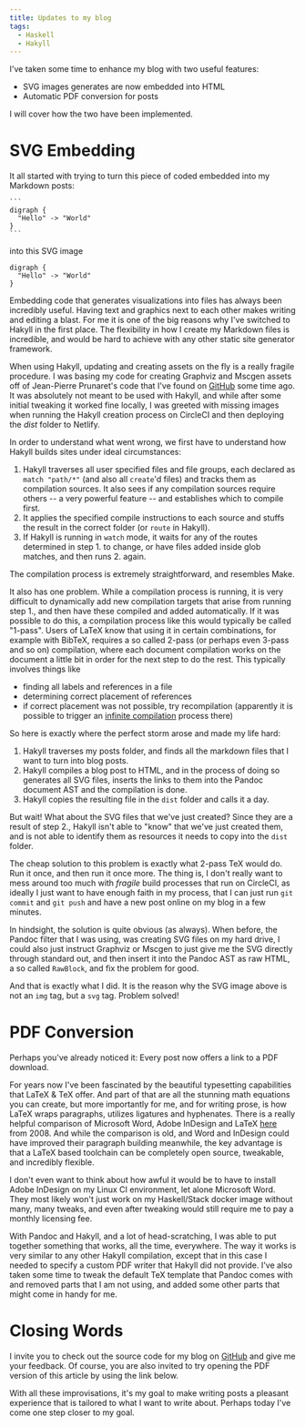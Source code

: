 ```yaml
---
title: Updates to my blog
tags:
  - Haskell
  - Hakyll
---
```


I've taken some time to enhance my blog with two useful features:

- SVG images generates are now embedded into HTML
- Automatic PDF conversion for posts

I will cover how the two have been implemented.

<!--more-->

# SVG Embedding

It all started with trying to turn this piece of coded embedded into my
Markdown posts:

~~~
```
digraph {
  "Hello" -> "World"
}
```
~~~

into this SVG image

```graphviz
digraph {
  "Hello" -> "World"
}
```

Embedding code that generates visualizations into files has always been
incredibly useful. Having text and graphics next to each other makes writing
and editing a blast. For me it is one of the big reasons why I've switched to
Hakyll in the first place. The flexibility in how I create my Markdown files is
incredible, and would be hard to achieve with any other static site generator
framework.

When using Hakyll, updating and creating assets on the fly is a really fragile
procedure. I was basing my code for creating Graphviz and Mscgen assets off of
Jean-Pierre Prunaret's code that I've found on
[GitHub](https://github.com/jpierre03/pandoc-filter-graphviz) some time ago. It
was absolutely not meant to be used with Hakyll, and while after some initial
tweaking it worked fine locally, I was greeted with missing images when
running the Hakyll creation process on CircleCI and then deploying the _dist_
folder to Netlify.

In order to understand what went wrong, we first have to understand how Hakyll
builds sites under ideal circumstances:

1. Hakyll traverses all user specified files and file groups, each declared as
   `match "path/*"` (and also all `create`'d files) and tracks them as
   compilation sources. It also sees if any compilation sources require others
   -- a very powerful feature -- and establishes which to compile first.
2. It applies the specified compile instructions to each source and stuffs the
   result in the correct folder (or `route` in Hakyll).
3. If Hakyll is running in `watch` mode, it waits for any of the routes
   determined in step 1. to change, or have files added inside glob matches,
   and then runs 2. again.

The compilation process is extremely straightforward, and resembles Make.

It also has one problem. While a compilation process is running, it is very
difficult to dynamically add new compilation targets that arise from running
step 1., and then have these compiled and added automatically. If it was
possible to do this, a compilation process like this would typically be called
"1-pass". Users of LaTeX know that using it in certain combinations, for
example with BibTeX, requires a so called 2-pass (or perhaps even 3-pass and so
on) compilation, where each document compilation works on the document a little
bit in order for the next step to do the rest. This typically involves things
like

- finding all labels and references in a file
- determining correct placement of references
- if correct placement was not possible, try recompilation (apparently it is
  possible to trigger an [infinite
  compilation](https://tex.stackexchange.com/questions/81695/avoid-infinite-compiler-passes-with-biblatex-ibid-citation-styles)
  process there)

So here is exactly where the perfect storm arose and made my life hard:

1. Hakyll traverses my posts folder, and finds all the markdown files that I
   want to turn into blog posts.
2. Hakyll compiles a blog post to HTML, and in the process of doing so
   generates all SVG files, inserts the links to them into the Pandoc document
   AST and the compilation is done.
3. Hakyll copies the resulting file in the `dist` folder and calls it a day.

But wait! What about the SVG files that we've just created? Since they are a
result of step 2., Hakyll isn't able to "know" that we've just created them,
and is not able to identify them as resources it needs to copy into the `dist`
folder.

The cheap solution to this problem is exactly what 2-pass TeX would do. Run it
once, and then run it once more. The thing is, I don't really want to mess
around too much with _fragile_ build processes that run on CircleCI, as ideally
I just want to have enough faith in my process, that I can just run `git
commit` and `git push` and have a new post online on my blog in a few minutes.

In hindsight, the solution is quite obvious (as always). When before, the
Pandoc filter that I was using, was creating SVG files on my hard drive, I
could also just instruct Graphviz or Mscgen to just give me the SVG directly
through standard out, and then insert it into the Pandoc AST as raw HTML, a so
called `RawBlock`, and fix the problem for good.

And that is exactly what I did. It is the reason why the SVG image above is not
an `img` tag, but a `svg` tag. Problem solved!

# PDF Conversion

Perhaps you've already noticed it: Every post now offers a link to a PDF
download.

For years now I've been fascinated by the beautiful typesetting capabilities
that LaTeX & TeX offer. And part of that are all the stunning math equations
you can create, but more importantly for me, and for writing prose, is how
LaTeX wraps paragraphs, utilizes ligatures and hyphenates. There is a really
helpful comparison of Microsoft Word, Adobe InDesign and LaTeX
[here](http://www.rtznet.nl/zink/latex.php?lang=en) from 2008. And while the
comparison is old, and Word and InDesign could have improved their paragraph
building meanwhile, the key advantage is that a LaTeX based toolchain can be
completely open source, tweakable, and incredibly flexible.

I don't even want to think about how awful it would be to have to install Adobe
InDesign on my Linux CI environment, let alone Microsoft Word. They most likely
won't just work on my Haskell/Stack docker image without many, many tweaks, and
even after tweaking would still require me to pay a monthly licensing fee.

With Pandoc and Hakyll, and a lot of head-scratching, I was able to put
together something that works, all the time, everywhere. The way it works is
very similar to any other Hakyll compilation, except that in this case I needed
to specify a custom PDF writer that Hakyll did not provide. I've also taken
some time to tweak the default TeX template that Pandoc comes with and removed
parts that I am not using, and added some other parts that might come in handy
for me.

# Closing Words

I invite you to check out the source code for my blog on
[GitHub](https://github.com/justuswilhelm/personal-website/) and give me your
feedback. Of course, you are also invited to try opening the PDF version of
this article by using the link below.

With all these improvisations, it's my goal to make writing posts a pleasant
experience that is tailored to what I want to write about. Perhaps today I've
come one step closer to my goal.
